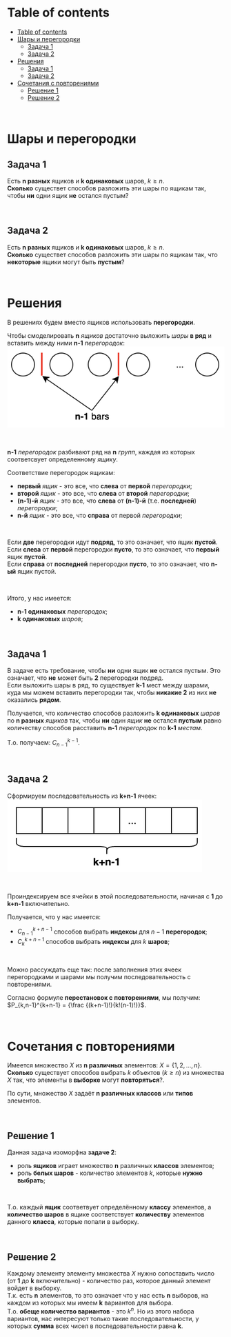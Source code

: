 # Table of contents
- [Table of contents](#table-of-contents)
- [Шары и перегородки](#шары-и-перегородки)
  - [Задача 1](#задача-1)
  - [Задача 2](#задача-2)
- [Решения](#решения)
  - [Задача 1](#задача-1-1)
  - [Задача 2](#задача-2-1)
- [Сочетания с повторениями](#сочетания-с-повторениями)
  - [Решение 1](#решение-1)
  - [Решение 2](#решение-2)

<br>

# Шары и перегородки
## Задача 1
Есть **n разных** ящиков и **k одинаковых** шаров, $`k \ge n`$.<br>
**Сколько** существет способов разложить эти шары по ящикам так, чтобы **ни** одни ящик **не** остался пустым?

<br>

## Задача 2
Есть **n разных** ящиков и **k одинаковых** шаров, $`k \ge n`$.<br>
**Сколько** существет способов разложить эти шары по ящикам так, что **некоторые** ящики могут быть **пустым**?

<br>

# Решения
В решениях будем вместо ящиков использовать **перегородки**.<br>

Чтобы смоделировать **n** *ящиков* достаточно выложить *шары* **в ряд** и вставить между ними **n-1** *перегородок*:<br>
![](/img/balls_and_bars_1.png)

<br>

**n-1** *перегородок* разбивают ряд на **n** *групп*, каждая из которых соответсвует определенному *ящику*.<br>

Соответствие перегородок ящикам:
- **первый** *ящик* - это все, что **слева** от **первой** *перегородки*;
- **второй** *ящик* - это все, что **слева** от **второй** *перегородки*;
- **(n-1)-й** *ящик* - это все, что **слева** от **(n-1)-й** (т.е. **последней**) *перегородки*;
- **n-й** *ящик* - это все, что **справа** от первой *перегородки*;

<br>

Если **две** перегородки идут **подряд**, то это означает, что ящик **пустой**.<br>
Если **слева** от **первой** перегородки **пусто**, то это означает, что **первый** ящик **пустой**.<br>
Если **справа** от **последней** перегородки **пусто**, то это означает, что **n-ый** ящик пустой.<br>

<br>

Итого, у нас имеется:
- **n-1 одинаковых** *перегородок*;
- **k одинаковых** *шаров*;

<br>

## Задача 1
В задаче есть требование, чтобы **ни** одни ящик **не** остался пустым. Это означает, что **не** может быть **2** перегородки подряд.<br>
Если выложить шары в ряд, то существует **k-1** мест между шарами, куда мы можем вставить перегородки так, чтобы **никакие 2** из них **не** оказались **рядом**.<br>

Получается, что количество способов разложить **k одинаковых** *шаров* по **n разных** *ящиков* так, чтобы **ни** один *ящик* **не** остался **пустым** равно количеству способов расставить **n-1** *перегородок* по **k-1** *местам*.

Т.о. получаем: $`C_{n-1}^{k-1}`$.<br>

<br>

## Задача 2
Сформируем последовательность из **k+n-1** ячеек:<br>
![](/img/balls_and_bars_2.png)

<br>

Проиндексируем все ячейки в этой последовательности, начиная с **1** до **k+n-1** включительно.<br>

Получается, что у нас имеется:
- $C_{n-1}^{k+n-1}$ способов выбрать **индексы** для $`n-1`$ **перегородок**;
- $C_{k}^{k+n-1}$ способов выбрать **индексы** для $`k`$ **шаров**;

<br>

Можно рассуждать еще так: после заполнения этих ячеек перегородками и шарами мы получим последовательность с повторениями.<br>

Согласно формуле **перестановок с повторениями**, мы получим: $`P_{k,n-1}^{k+n-1} = {\frac {(k+n-1)!}{k!(n-1)!}}`$.<br>

<br>

# Сочетания с повторениями
Имеется множество $`X`$ из **n различных** элементов: $`X = \{1,2,\dots,n\}`$.<br>
**Сколько** существует способов выбрать $`k`$ объектов ($`k \ge n`$) из множества $`X`$ так, что элементы в **выборке** могут **повторяться**?.<br>

По сути, множество $`X`$ задаёт **n различных классов** или **типов** элементов.<br>

<br>

## Решение 1
Данная задача изоморфна **задаче 2**:
- роль **ящиков** играет множество **n** различных **классов** элементов;
- роль **белых шаров** - количество элементов $`k`$, которые **нужно выбрать**;

<br>

Т.о. каждый **ящик** соответвует определённому **классу** элементов, а **количество шаров** в ящике соответствует **количеству** элементов данного **класса**, которые попали в выборку.<br>

<br>

## Решение 2
Каждому элементу элементу множества $`X`$ нужно сопоставить число (от **1** до **k** включительно) - количество раз, которое данный элемент войдет в выборку.<br>
Т.к. есть **n** элементов, то это означает что у нас есть **n** выборов, на каждом из которых мы имеем **k** вариантов для выбора.<br>
Т.о. **обеще количество вариантов** - это $`k^{n}`$. Но из этого набора вариантов, нас интересуют только такие последовательности, у которых **сумма** всех чисел в последовательности равна **k**.<br>
